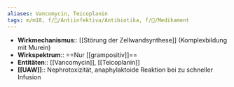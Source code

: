 ```yaml
---
aliases: Vancomycin, Teicoplanin
tags: m/m18, f/🦠/Antiinfektiva/Antibiotika, f/💊/Medikament
---
```

- **Wirkmechanismus**:: [[Störung der Zellwandsynthese]] (Komplexbildung mit Murein)
- **Wirkspektrum**:: ==Nur [[grampositiv]]==
- **Entitäten**:: [[Vancomycin]], [[Teicoplanin]]
- **[[UAW]]**:: Nephrotoxizität, anaphylaktoide Reaktion bei zu schneller Infusion